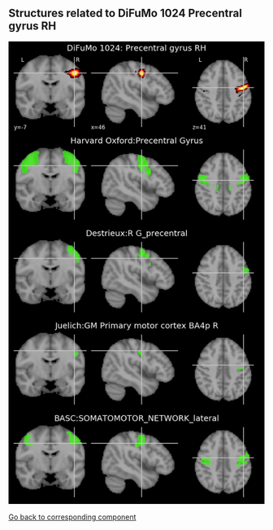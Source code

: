 


## Structures related to DiFuMo 1024 Precentral gyrus RH

![376](376.jpg "Structures related to DiFuMo 1024 Precentral gyrus RH")

[Go back to corresponding component](https://parietal-inria.github.io/DiFuMo/1024/html/376.html)